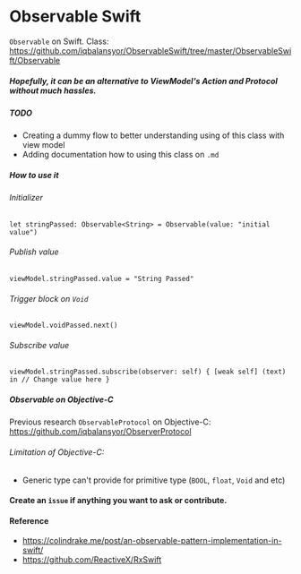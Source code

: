 # Observable Swift

`Observable` on Swift. 
Class: https://github.com/iqbalansyor/ObservableSwift/tree/master/ObservableSwift/Observable

##### Hopefully, it can be an alternative to ViewModel's Action and Protocol without much hassles.

##### TODO
- Creating a dummy flow to better understanding using of this class with view model
- Adding documentation how to using this class on `.md`

##### How to use it

###### Initializer
```let stringPassed: Observable<String> = Observable(value: "initial value")```

###### Publish value
```viewModel.stringPassed.value = "String Passed"```

###### Trigger block on `Void`
```viewModel.voidPassed.next()```

###### Subscribe value
```viewModel.stringPassed.subscribe(observer: self) { [weak self] (text) in // Change value here }```

##### Observable on Objective-C
Previous research `ObservableProtocol` on Objective-C: https://github.com/iqbalansyor/ObserverProtocol

###### Limitation of Objective-C:
- Generic type can't provide for primitive type (`BOOL`, `float`, `Void` and etc)

#### Create an `issue` if anything you want to ask or contribute.

#### Reference
- https://colindrake.me/post/an-observable-pattern-implementation-in-swift/
- https://github.com/ReactiveX/RxSwift
